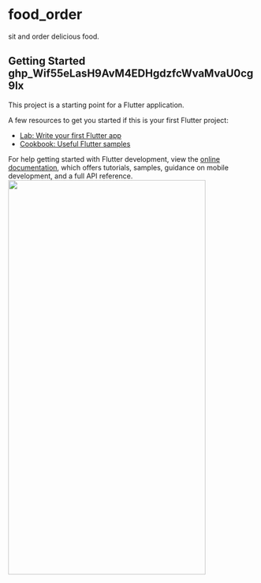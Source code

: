 # food_order

sit and order delicious food.

## Getting Started  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

This project is a starting point for a Flutter application.

A few resources to get you started if this is your first Flutter project:

- [Lab: Write your first Flutter app](https://docs.flutter.dev/get-started/codelab)
- [Cookbook: Useful Flutter samples](https://docs.flutter.dev/cookbook)

For help getting started with Flutter development, view the
[online documentation](https://docs.flutter.dev/), which offers tutorials,
samples, guidance on mobile development, and a full API reference.
<img height="800" src="https://cdn-images-1.medium.com/v2/resize:fit:1200/1*5-aoK8IBmXve5whBQM90GA.png" width="400"/>